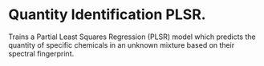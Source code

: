 # Quantity Identification PLSR.

Trains a Partial Least Squares Regression (PLSR) model which predicts the quantity of specific chemicals in an unknown mixture based on their spectral fingerprint.
